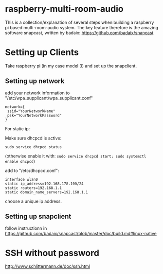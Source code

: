 # raspberry-multi-room-audio

This is a collection/explanation of several steps when building a raspberry pi based multi-room-audio system.
The key feature therefore is the amazing software snapcast, written by badaix: https://github.com/badaix/snapcast

# Setting up Clients

Take raspberry pi (in my case model 3) and set up the snapclient.

## Setting up network
add your network information to "/etc/wpa_supplicant/wpa_supplicant.conf"
````
network={
 ssid="YourNetworkName"
 psk="YourNetworkPassword"
}
````
For static ip:

Make sure dhcpcd is active:
````
sudo service dhcpcd status
````
(otherwise enable it with:
`sudo service dhcpcd start;
sudo systemctl enable dhcpcd`)

add to "/etc/dhcpcd.conf":
````
interface wlan0
static ip_address=192.168.178.100/24
static routers=192.168.1.1
static domain_name_servers=192.168.1.1
````
choose a unique ip address.

## Setting up snapclient

follow instructionn in https://github.com/badaix/snapcast/blob/master/doc/build.md#linux-native

# SSH without password 

http://www.schlittermann.de/doc/ssh.html
